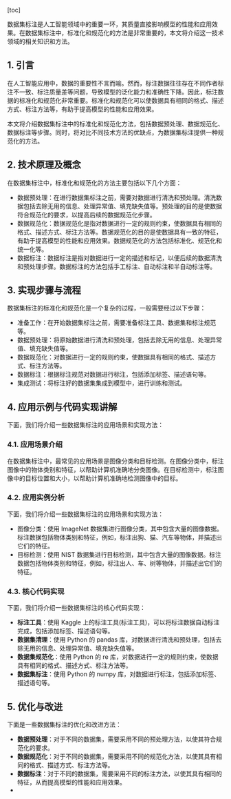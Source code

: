 
[toc]                    
                
                
数据集标注是人工智能领域中的重要一环，其质量直接影响模型的性能和应用效果。在数据集标注中，标准化和规范化的方法是非常重要的，本文将介绍这一技术领域的相关知识和方法。

## 1. 引言

在人工智能应用中，数据的重要性不言而喻。然而，标注数据往往存在不同作者标注不一致、标注质量差等问题，导致模型的泛化能力和准确性下降。因此，标注数据的标准化和规范化非常重要。标准化和规范化可以使数据具有相同的格式、描述方式、标注方法等，有助于提高模型的性能和应用效果。

本文将介绍数据集标注中的标准化和规范化方法，包括数据预处理、数据规范化、数据标注等步骤。同时，将对比不同技术方法的优缺点，为数据集标注提供一种规范化的方法。

## 2. 技术原理及概念

在数据集标注中，标准化和规范化的方法主要包括以下几个方面：

- 数据预处理：在进行数据集标注之前，需要对数据进行清洗和预处理。清洗数据包括去除无用的信息、处理异常值、填充缺失值等。预处理的目的是使数据符合规范化的要求，以提高后续的数据规范化步骤。
- 数据规范化：数据规范化是指对数据进行一定的规则约束，使数据具有相同的格式、描述方式、标注方法等。数据规范化的目的是使数据具有一致的特征，有助于提高模型的性能和应用效果。数据规范化的方法包括标准化、规范化和统一化等。
- 数据标注：数据标注是指对数据进行一定的描述和标记，以便后续的数据清洗和预处理步骤。数据标注的方法包括手工标注、自动标注和半自动标注等。

## 3. 实现步骤与流程

数据集标注的标准化和规范化是一个复杂的过程，一般需要经过以下步骤：

- 准备工作：在开始数据集标注之前，需要准备标注工具、数据集和标注规范等。
- 数据预处理：将原始数据进行清洗和预处理，包括去除无用的信息、处理异常值、填充缺失值等。
- 数据规范化：对数据进行一定的规则约束，使数据具有相同的格式、描述方式、标注方法等。
- 数据标注：根据标注规范对数据进行标注，包括添加标签、描述语句等。
- 集成测试：将标注好的数据集集成到模型中，进行训练和测试。

## 4. 应用示例与代码实现讲解

下面，我们将介绍一些数据集标注的应用场景和实现方法：

### 4.1. 应用场景介绍

在数据集标注中，最常见的应用场景是图像分类和目标检测。在图像分类中，标注图像中的物体类别和特征，以帮助计算机准确地分类图像。在目标检测中，标注图像中的目标位置和大小，以帮助计算机准确地检测图像中的目标。

### 4.2. 应用实例分析

下面，我们将介绍一些数据集标注的应用场景和实现方法：

- 图像分类：使用 ImageNet 数据集进行图像分类，其中包含大量的图像数据。标注数据包括物体类别和特征，例如，标注出狗、猫、汽车等物体，并描述出它们的特征。
- 目标检测：使用 NIST 数据集进行目标检测，其中包含大量的图像数据。标注数据包括物体类别和特征，例如，标注出人、车、树等物体，并描述出它们的特征。

### 4.3. 核心代码实现

下面，我们将介绍一些数据集标注的核心代码实现：

- **标注工具**：使用 Kaggle 上的标注工具(标注工具)，可以将标注数据自动标注完成，包括添加标签、描述语句等。
- **数据集清理**：使用 Python 的 pandas 库，对数据进行清洗和预处理，包括去除无用的信息、处理异常值、填充缺失值等。
- **数据集规范化**：使用 Python 的 re 库，对数据进行一定的规则约束，使数据具有相同的格式、描述方式、标注方法等。
- **数据集标注**：使用 Python 的 numpy 库，对数据进行标注，包括添加标签、描述语句等。

## 5. 优化与改进

下面是一些数据集标注的优化和改进方法：

- **数据预处理**：对于不同的数据集，需要采用不同的预处理方法，以使其符合规范化的要求。
- **数据规范化**：对于不同的数据集，需要采用不同的规范化方法，以使其具有相同的格式、描述方式、标注方法等。
- **数据标注**：对于不同的数据集，需要采用不同的标注方法，以使其具有相同的特征，从而提高模型的性能和应用效果。
-

